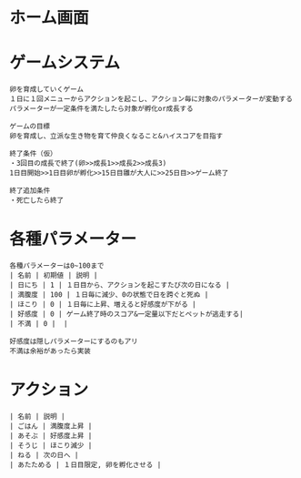 # ホーム画面


# ゲームシステム
    卵を育成していくゲーム
    １日に１回メニューからアクションを起こし、アクション毎に対象のパラメーターが変動する
    パラメーターが一定条件を満たしたら対象が孵化or成長する
    
    ゲームの目標
    卵を育成し、立派な生き物を育て仲良くなること&ハイスコアを目指す

    終了条件（仮）
    ・3回目の成長で終了(卵>>成長1>>成長2>>成長3)
    1日目開始>>1日目卵が孵化>>15日目雛が大人に>>25日目>>ゲーム終了    

    終了追加条件
    ・死亡したら終了

# 各種パラメーター
    各種パラメーターは0~100まで
    | 名前 | 初期値 | 説明 |
    | 日にち | 1 | １日目から、アクションを起こすたび次の日になる |
    | 満腹度 | 100 | １日毎に減少、0の状態で日を跨ぐと死ぬ |
    | ほこり | 0 | １日毎に上昇、増えると好感度が下がる |    
    | 好感度 | 0 | ゲーム終了時のスコア&一定量以下だとペットが逃走する|
    | 不満 | 0 |  |

    好感度は隠しパラメーターにするのもアリ
    不満は余裕があったら実装

# アクション
    | 名前 | 説明 |
    | ごはん | 満腹度上昇 |
    | あそぶ | 好感度上昇 |
    | そうじ | ほこり減少 |
    | ねる | 次の日へ |
    | あたためる | １日目限定, 卵を孵化させる |

